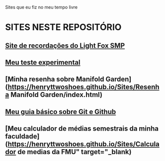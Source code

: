 Sites que eu fiz no meu tempo livre

# SITES NESTE REPOSITÓRIO
## [Site de recordações do Light Fox SMP](https://henryttwoshoes.github.io/Sites/Recordações%20do%20LF/index.html)
## [Meu teste experimental](https://henryttwoshoes.github.io/Sites/Teste/index.html)
## [Minha resenha sobre Manifold Garden](https://henryttwoshoes.github.io/Sites/Resenha Manifold Garden/index.html)
## [Meu guia básico sobre Git e Github](https://henryttwoshoes.github.io/Sites/Tutorial%20Github/index.html)
## [Meu calculador de médias semestrais da minha faculdade](https://henryttwoshoes.github.io/Sites/Calculador de medias da FMU" target="_blank)
